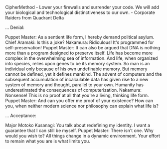 CipherMethod - Lower your firewalls and surrender your code.  We will add your biological and technological distinctiveness to our own. - Corporate Raiders from Quadrant Delta

... Denial:

Puppet Master: As a sentient life form, I hereby demand political asylum.
Chief Aramaki: Is this a joke?
Nakamura: Ridiculous! It's programmed for self-preservation!
Puppet Master: It can also be argued that DNA is nothing more than a program designed to preserve itself. Life has become more complex in the overwhelming sea of information. And life, when organized into species, relies upon genes to be its memory system. So man is an individual only because of his own undefinable memory. But memory cannot be defined, yet it defines mankind. The advent of computers and the subsequent accumulation of incalculable data has given rise to a new system of memory and thought, parallel to your own. Humanity has underestimated the consequences of computerization.
Nakamura: Nonsense! This is no proof at all that you're a living, thinking life form.
Puppet Master: And can you offer me proof of your existence? How can you, when neither modern science nor philosophy can explain what life is?

... Acceptance:

Major Motoko Kusanagi: You talk about redefining my identity. I want a guarantee that I can still be myself.
Puppet Master: There isn't one. Why would you wish to? All things change in a dynamic environment. Your effort to remain what you are is what limits you.

